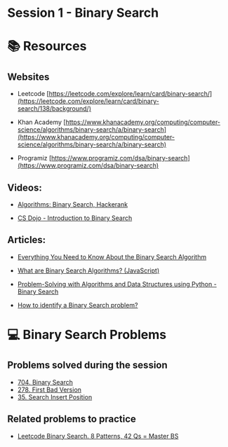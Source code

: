 # Session 1 - Binary Search

# 📚 Resources

## Websites

* Leetcode [https://leetcode.com/explore/learn/card/binary-search/](https://leetcode.com/explore/learn/card/binary-search/138/background/)

* Khan Academy [https://www.khanacademy.org/computing/computer-science/algorithms/binary-search/a/binary-search](https://www.khanacademy.org/computing/computer-science/algorithms/binary-search/a/binary-search)

* Programiz [https://www.programiz.com/dsa/binary-search](https://www.programiz.com/dsa/binary-search)

## Videos:

* [Algorithms: Binary Search, Hackerank](https://www.youtube.com/watch?v=P3YID7liBug&list=PL0BT4R9vArM47p1fI2re36ZzB6DG7MFzS&index=6&t=213s)

* [CS Dojo - Introduction to Binary Search](https://www.youtube.com/watch?v=6ysjqCUv3K4&t=38s)


## Articles:

* [Everything You Need to Know About the Binary Search Algorithm](https://towardsdatascience.com/everything-you-need-to-know-about-the-binary-search-algorithm-6bc4f9a3127d)

* [What are Binary Search Algorithms? (JavaScript)](https://medium.com/javascript-in-plain-english/a-word-on-binary-search-241df807761e)

* [Problem-Solving with Algorithms and Data Structures using Python - Binary Search](https://runestone.academy/ns/books/published/pythonds/SortSearch/TheBinarySearch.html)

* [How to identify a Binary Search problem?](https://medium.com/@vaishalithakur614/how-to-identify-a-binary-search-problem-60fbc0ae25ba)

# 💻 Binary Search Problems

## Problems solved during the session

* [704. Binary Search](https://leetcode.com/problems/binary-search/?envType=study-plan&id=algorithm-i)
* [278. First Bad Version](https://leetcode.com/problems/first-bad-version/?envType=study-plan&id=algorithm-i)
* [35. Search Insert Position](https://leetcode.com/problems/search-insert-position/?envType=study-plan&id=algorithm-i)

## Related problems to practice 
* [Leetcode Binary Search. 8 Patterns, 42 Qs = Master BS](https://leetcode.com/studyplan/binary-search/)

